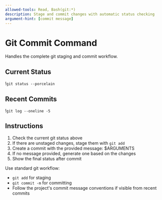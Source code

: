 ```yaml
---
allowed-tools: Read, Bash(git:*)
description: Stage and commit changes with automatic status checking
argument-hint: [commit message]
---
```


# Git Commit Command

Handles the complete git staging and commit workflow.

## Current Status

!`git status --porcelain`

## Recent Commits

!`git log --oneline -5`

## Instructions

1. Check the current git status above
2. If there are unstaged changes, stage them with `git add`
3. Create a commit with the provided message: $ARGUMENTS
4. If no message provided, generate one based on the changes
5. Show the final status after commit

Use standard git workflow:

- `git add` for staging
- `git commit -m` for committing
- Follow the project's commit message conventions if visible from recent commits

